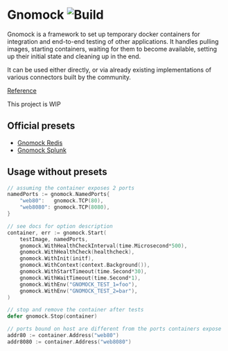 # Gnomock ![Build](https://github.com/orlangure/gnomock/workflows/Build/badge.svg)

Gnomock is a framework to set up temporary docker containers for integration
and end-to-end testing of other applications. It handles pulling images,
starting containers, waiting for them to become available, setting up their
initial state and cleaning up in the end.

It can be used either directly, or via already existing implementations of
various connectors built by the community.

[Reference](https://pkg.go.dev/github.com/orlangure/gnomock?tab=doc)

This project is WIP

## Official presets

- [Gnomock Redis](https://github.com/orlangure/gnomock-redis)
- [Gnomock Splunk](https://github.com/orlangure/gnomock-splunk)

## Usage without presets

```go
// assuming the container exposes 2 ports
namedPorts := gnomock.NamedPorts{
    "web80":   gnomock.TCP(80),
    "web8080": gnomock.TCP(8080),
}

// see docs for option description
container, err := gnomock.Start(
    testImage, namedPorts,
    gnomock.WithHealthCheckInterval(time.Microsecond*500),
    gnomock.WithHealthCheck(healthcheck),
    gnomock.WithInit(initf),
    gnomock.WithContext(context.Background()),
    gnomock.WithStartTimeout(time.Second*30),
    gnomock.WithWaitTimeout(time.Second*1),
    gnomock.WithEnv("GNOMOCK_TEST_1=foo"),
    gnomock.WithEnv("GNOMOCK_TEST_2=bar"),
)

// stop and remove the container after tests
defer gnomock.Stop(container)

// ports bound on host are different from the ports containers expose
addr80 := container.Address("web80")
addr8080 := container.Address("web8080")
```

